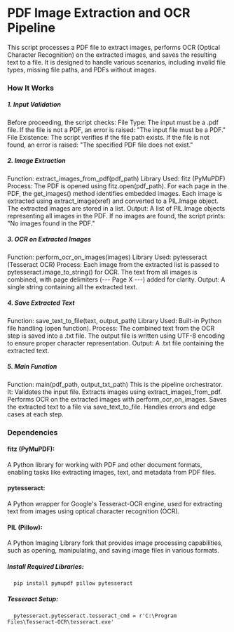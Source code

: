 # PDF Image Extraction and OCR Pipeline
This script processes a PDF file to extract images, performs OCR (Optical Character Recognition) on the extracted images, and saves the resulting text to a file. It is designed to handle various scenarios, including invalid file types, missing file paths, and PDFs without images.

### How It Works

##### 1. Input Validation
Before proceeding, the script checks:
File Type: The input must be a .pdf file. If the file is not a PDF, an error is raised:
                      "The input file must be a PDF."
File Existence: The script verifies if the file path exists. If the file is not found, an error is raised:
                      "The specified PDF file does not exist."

##### 2. Image Extraction
Function: extract_images_from_pdf(pdf_path)
Library Used: fitz (PyMuPDF)
Process:
The PDF is opened using fitz.open(pdf_path).
For each page in the PDF, the get_images() method identifies embedded images.
Each image is extracted using extract_image(xref) and converted to a PIL.Image object.
The extracted images are stored in a list.
Output: A list of PIL.Image objects representing all images in the PDF.
If no images are found, the script prints:
"No images found in the PDF."

##### 3. OCR on Extracted Images
Function: perform_ocr_on_images(images)
Library Used: pytesseract (Tesseract OCR)
Process:
Each image from the extracted list is passed to pytesseract.image_to_string() for OCR.
The text from all images is combined, with page delimiters (--- Page X ---) added for clarity.
Output: A single string containing all the extracted text.

##### 4. Save Extracted Text
Function: save_text_to_file(text, output_path)
Library Used: Built-in Python file handling (open function).
Process:
The combined text from the OCR step is saved into a .txt file.
The output file is written using UTF-8 encoding to ensure proper character representation.
Output: A .txt file containing the extracted text.

##### 5. Main Function
Function: main(pdf_path, output_txt_path)
This is the pipeline orchestrator. It:
Validates the input file.
Extracts images using extract_images_from_pdf.
Performs OCR on the extracted images with perform_ocr_on_images.
Saves the extracted text to a file via save_text_to_file.
Handles errors and edge cases at each step.



### Dependencies
#### fitz (PyMuPDF):
A Python library for working with PDF and other document formats, enabling tasks like extracting images, text, and metadata from PDF files.
#### pytesseract:
A Python wrapper for Google's Tesseract-OCR engine, used for extracting text from images using optical character recognition (OCR).
#### PIL (Pillow):
A Python Imaging Library fork that provides image processing capabilities, such as opening, manipulating, and saving image files in various formats.


##### Install Required Libraries:
      pip install pymupdf pillow pytesseract

##### Tesseract Setup:
      pytesseract.pytesseract.tesseract_cmd = r'C:\Program Files\Tesseract-OCR\tesseract.exe'
